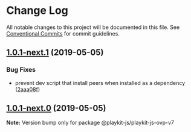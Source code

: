 # Change Log

All notable changes to this project will be documented in this file.
See [Conventional Commits](https://conventionalcommits.org) for commit guidelines.

## [1.0.1-next.1](https://github.com/kaltura/playkit-js-ovp/compare/v1.0.1-next.0...v1.0.1-next.1) (2019-05-05)


### Bug Fixes

* prevent dev script that install peers when installed as a dependency ([2aaa08f](https://github.com/kaltura/playkit-js-ovp/commit/2aaa08f))





## [1.0.1-next.0](https://github.com/kaltura/playkit-js-ovp/compare/v1.0.0-rc.1...v1.0.1-next.0) (2019-05-05)

**Note:** Version bump only for package @playkit-js/playkit-js-ovp-v7
